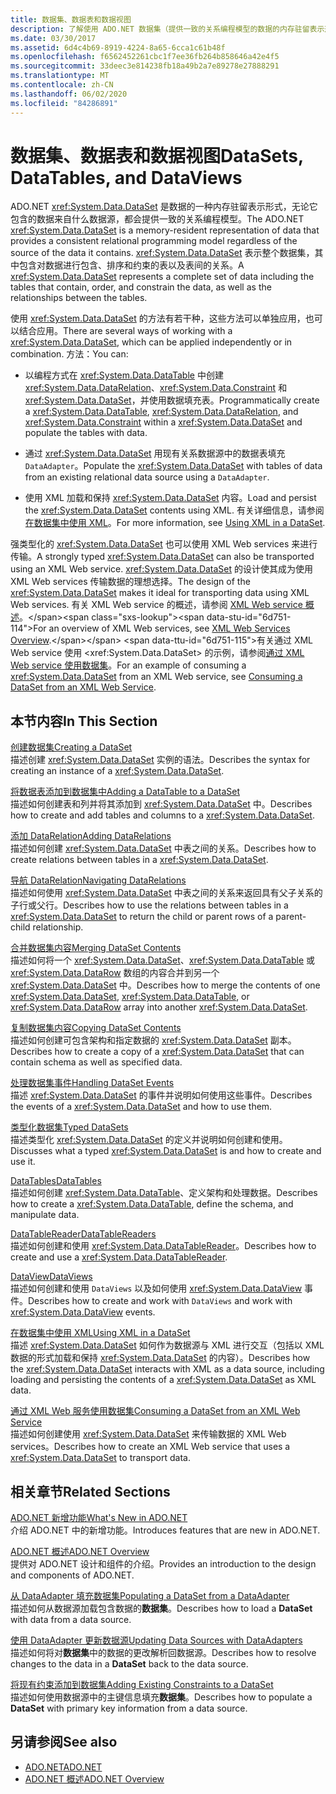 ```yaml
---
title: 数据集、数据表和数据视图
description: 了解使用 ADO.NET 数据集（提供一致的关系编程模型的数据的内存驻留表示形式）的几种方法。
ms.date: 03/30/2017
ms.assetid: 6d4c4b69-8919-4224-8a65-6cca1c61b48f
ms.openlocfilehash: f6562452261cbc1f7ee36fb264b858646a42e4f5
ms.sourcegitcommit: 33deec3e814238fb18a49b2a7e89278e27888291
ms.translationtype: MT
ms.contentlocale: zh-CN
ms.lasthandoff: 06/02/2020
ms.locfileid: "84286891"
---
```

# <a name="datasets-datatables-and-dataviews"></a><span data-ttu-id="6d751-103">数据集、数据表和数据视图</span><span class="sxs-lookup"><span data-stu-id="6d751-103">DataSets, DataTables, and DataViews</span></span>
<span data-ttu-id="6d751-104">ADO.NET <xref:System.Data.DataSet> 是数据的一种内存驻留表示形式，无论它包含的数据来自什么数据源，都会提供一致的关系编程模型。</span><span class="sxs-lookup"><span data-stu-id="6d751-104">The ADO.NET <xref:System.Data.DataSet> is a memory-resident representation of data that provides a consistent relational programming model regardless of the source of the data it contains.</span></span> <span data-ttu-id="6d751-105"><xref:System.Data.DataSet> 表示整个数据集，其中包含对数据进行包含、排序和约束的表以及表间的关系。</span><span class="sxs-lookup"><span data-stu-id="6d751-105">A <xref:System.Data.DataSet> represents a complete set of data including the tables that contain, order, and constrain the data, as well as the relationships between the tables.</span></span>  
  
 <span data-ttu-id="6d751-106">使用 <xref:System.Data.DataSet> 的方法有若干种，这些方法可以单独应用，也可以结合应用。</span><span class="sxs-lookup"><span data-stu-id="6d751-106">There are several ways of working with a <xref:System.Data.DataSet>, which can be applied independently or in combination.</span></span> <span data-ttu-id="6d751-107">方法：</span><span class="sxs-lookup"><span data-stu-id="6d751-107">You can:</span></span>  
  
- <span data-ttu-id="6d751-108">以编程方式在 <xref:System.Data.DataTable> 中创建 <xref:System.Data.DataRelation>、<xref:System.Data.Constraint> 和 <xref:System.Data.DataSet>，并使用数据填充表。</span><span class="sxs-lookup"><span data-stu-id="6d751-108">Programmatically create a <xref:System.Data.DataTable>, <xref:System.Data.DataRelation>, and <xref:System.Data.Constraint> within a <xref:System.Data.DataSet> and populate the tables with data.</span></span>  
  
- <span data-ttu-id="6d751-109">通过 <xref:System.Data.DataSet> 用现有关系数据源中的数据表填充 `DataAdapter`。</span><span class="sxs-lookup"><span data-stu-id="6d751-109">Populate the <xref:System.Data.DataSet> with tables of data from an existing relational data source using a `DataAdapter`.</span></span>  
  
- <span data-ttu-id="6d751-110">使用 XML 加载和保持 <xref:System.Data.DataSet> 内容。</span><span class="sxs-lookup"><span data-stu-id="6d751-110">Load and persist the <xref:System.Data.DataSet> contents using XML.</span></span> <span data-ttu-id="6d751-111">有关详细信息，请参阅[在数据集中使用 XML](using-xml-in-a-dataset.md)。</span><span class="sxs-lookup"><span data-stu-id="6d751-111">For more information, see [Using XML in a DataSet](using-xml-in-a-dataset.md).</span></span>  
  
 <span data-ttu-id="6d751-112">强类型化的 <xref:System.Data.DataSet> 也可以使用 XML Web services 来进行传输。</span><span class="sxs-lookup"><span data-stu-id="6d751-112">A strongly typed <xref:System.Data.DataSet> can also be transported using an XML Web service.</span></span> <span data-ttu-id="6d751-113"><xref:System.Data.DataSet> 的设计使其成为使用 XML Web services 传输数据的理想选择。</span><span class="sxs-lookup"><span data-stu-id="6d751-113">The design of the <xref:System.Data.DataSet> makes it ideal for transporting data using XML Web services.</span></span> <span data-ttu-id="6d751-114">有关 XML Web service 的概述，请参阅 [XML Web service 概述](https://docs.microsoft.com/previous-versions/dotnet/netframework-4.0/w9fdtx28(v=vs.100))。</span><span class="sxs-lookup"><span data-stu-id="6d751-114">For an overview of XML Web services, see [XML Web Services Overview](https://docs.microsoft.com/previous-versions/dotnet/netframework-4.0/w9fdtx28(v=vs.100)).</span></span> <span data-ttu-id="6d751-115">有关通过 XML Web service 使用 <xref:System.Data.DataSet> 的示例，请参阅[通过 XML Web service 使用数据集](consuming-a-dataset-from-an-xml-web-service.md)。</span><span class="sxs-lookup"><span data-stu-id="6d751-115">For an example of consuming a <xref:System.Data.DataSet> from an XML Web service, see [Consuming a DataSet from an XML Web Service](consuming-a-dataset-from-an-xml-web-service.md).</span></span>  
  
## <a name="in-this-section"></a><span data-ttu-id="6d751-116">本节内容</span><span class="sxs-lookup"><span data-stu-id="6d751-116">In This Section</span></span>  
 [<span data-ttu-id="6d751-117">创建数据集</span><span class="sxs-lookup"><span data-stu-id="6d751-117">Creating a DataSet</span></span>](creating-a-dataset.md)  
 <span data-ttu-id="6d751-118">描述创建 <xref:System.Data.DataSet> 实例的语法。</span><span class="sxs-lookup"><span data-stu-id="6d751-118">Describes the syntax for creating an instance of a <xref:System.Data.DataSet>.</span></span>  
  
 [<span data-ttu-id="6d751-119">将数据表添加到数据集中</span><span class="sxs-lookup"><span data-stu-id="6d751-119">Adding a DataTable to a DataSet</span></span>](adding-a-datatable-to-a-dataset.md)  
 <span data-ttu-id="6d751-120">描述如何创建表和列并将其添加到 <xref:System.Data.DataSet> 中。</span><span class="sxs-lookup"><span data-stu-id="6d751-120">Describes how to create and add tables and columns to a <xref:System.Data.DataSet>.</span></span>  
  
 [<span data-ttu-id="6d751-121">添加 DataRelation</span><span class="sxs-lookup"><span data-stu-id="6d751-121">Adding DataRelations</span></span>](adding-datarelations.md)  
 <span data-ttu-id="6d751-122">描述如何创建 <xref:System.Data.DataSet> 中表之间的关系。</span><span class="sxs-lookup"><span data-stu-id="6d751-122">Describes how to create relations between tables in a <xref:System.Data.DataSet>.</span></span>  
  
 [<span data-ttu-id="6d751-123">导航 DataRelation</span><span class="sxs-lookup"><span data-stu-id="6d751-123">Navigating DataRelations</span></span>](navigating-datarelations.md)  
 <span data-ttu-id="6d751-124">描述如何使用 <xref:System.Data.DataSet> 中表之间的关系来返回具有父子关系的子行或父行。</span><span class="sxs-lookup"><span data-stu-id="6d751-124">Describes how to use the relations between tables in a <xref:System.Data.DataSet> to return the child or parent rows of a parent-child relationship.</span></span>  
  
 [<span data-ttu-id="6d751-125">合并数据集内容</span><span class="sxs-lookup"><span data-stu-id="6d751-125">Merging DataSet Contents</span></span>](merging-dataset-contents.md)  
 <span data-ttu-id="6d751-126">描述如何将一个 <xref:System.Data.DataSet>、<xref:System.Data.DataTable> 或 <xref:System.Data.DataRow> 数组的内容合并到另一个 <xref:System.Data.DataSet> 中。</span><span class="sxs-lookup"><span data-stu-id="6d751-126">Describes how to merge the contents of one <xref:System.Data.DataSet>, <xref:System.Data.DataTable>, or <xref:System.Data.DataRow> array into another <xref:System.Data.DataSet>.</span></span>  
  
 [<span data-ttu-id="6d751-127">复制数据集内容</span><span class="sxs-lookup"><span data-stu-id="6d751-127">Copying DataSet Contents</span></span>](copying-dataset-contents.md)  
 <span data-ttu-id="6d751-128">描述如何创建可包含架构和指定数据的 <xref:System.Data.DataSet> 副本。</span><span class="sxs-lookup"><span data-stu-id="6d751-128">Describes how to create a copy of a <xref:System.Data.DataSet> that can contain schema as well as specified data.</span></span>  
  
 [<span data-ttu-id="6d751-129">处理数据集事件</span><span class="sxs-lookup"><span data-stu-id="6d751-129">Handling DataSet Events</span></span>](handling-dataset-events.md)  
 <span data-ttu-id="6d751-130">描述 <xref:System.Data.DataSet> 的事件并说明如何使用这些事件。</span><span class="sxs-lookup"><span data-stu-id="6d751-130">Describes the events of a <xref:System.Data.DataSet> and how to use them.</span></span>  
  
 [<span data-ttu-id="6d751-131">类型化数据集</span><span class="sxs-lookup"><span data-stu-id="6d751-131">Typed DataSets</span></span>](typed-datasets.md)  
 <span data-ttu-id="6d751-132">描述类型化 <xref:System.Data.DataSet> 的定义并说明如何创建和使用。</span><span class="sxs-lookup"><span data-stu-id="6d751-132">Discusses what a typed <xref:System.Data.DataSet> is and how to create and use it.</span></span>  
  
 [<span data-ttu-id="6d751-133">DataTables</span><span class="sxs-lookup"><span data-stu-id="6d751-133">DataTables</span></span>](datatables.md)  
 <span data-ttu-id="6d751-134">描述如何创建 <xref:System.Data.DataTable>、定义架构和处理数据。</span><span class="sxs-lookup"><span data-stu-id="6d751-134">Describes how to create a <xref:System.Data.DataTable>, define the schema, and manipulate data.</span></span>  
  
 [<span data-ttu-id="6d751-135">DataTableReader</span><span class="sxs-lookup"><span data-stu-id="6d751-135">DataTableReaders</span></span>](datatablereaders.md)  
 <span data-ttu-id="6d751-136">描述如何创建和使用 <xref:System.Data.DataTableReader>。</span><span class="sxs-lookup"><span data-stu-id="6d751-136">Describes how to create and use a <xref:System.Data.DataTableReader>.</span></span>  
  
 [<span data-ttu-id="6d751-137">DataView</span><span class="sxs-lookup"><span data-stu-id="6d751-137">DataViews</span></span>](dataviews.md)  
 <span data-ttu-id="6d751-138">描述如何创建和使用 `DataViews` 以及如何使用 <xref:System.Data.DataView> 事件。</span><span class="sxs-lookup"><span data-stu-id="6d751-138">Describes how to create and work with `DataViews` and work with <xref:System.Data.DataView> events.</span></span>  
  
 [<span data-ttu-id="6d751-139">在数据集中使用 XML</span><span class="sxs-lookup"><span data-stu-id="6d751-139">Using XML in a DataSet</span></span>](using-xml-in-a-dataset.md)  
 <span data-ttu-id="6d751-140">描述 <xref:System.Data.DataSet> 如何作为数据源与 XML 进行交互（包括以 XML 数据的形式加载和保持 <xref:System.Data.DataSet> 的内容）。</span><span class="sxs-lookup"><span data-stu-id="6d751-140">Describes how the <xref:System.Data.DataSet> interacts with XML as a data source, including loading and persisting the contents of a <xref:System.Data.DataSet> as XML data.</span></span>  
  
 [<span data-ttu-id="6d751-141">通过 XML Web 服务使用数据集</span><span class="sxs-lookup"><span data-stu-id="6d751-141">Consuming a DataSet from an XML Web Service</span></span>](consuming-a-dataset-from-an-xml-web-service.md)  
 <span data-ttu-id="6d751-142">描述如何创建使用 <xref:System.Data.DataSet> 来传输数据的 XML Web services。</span><span class="sxs-lookup"><span data-stu-id="6d751-142">Describes how to create an XML Web service that uses a <xref:System.Data.DataSet> to transport data.</span></span>  
  
## <a name="related-sections"></a><span data-ttu-id="6d751-143">相关章节</span><span class="sxs-lookup"><span data-stu-id="6d751-143">Related Sections</span></span>  
 [<span data-ttu-id="6d751-144">ADO.NET 新增功能</span><span class="sxs-lookup"><span data-stu-id="6d751-144">What's New in ADO.NET</span></span>](../whats-new.md)  
 <span data-ttu-id="6d751-145">介绍 ADO.NET 中的新增功能。</span><span class="sxs-lookup"><span data-stu-id="6d751-145">Introduces features that are new in ADO.NET.</span></span>  
  
 [<span data-ttu-id="6d751-146">ADO.NET 概述</span><span class="sxs-lookup"><span data-stu-id="6d751-146">ADO.NET Overview</span></span>](../ado-net-overview.md)  
 <span data-ttu-id="6d751-147">提供对 ADO.NET 设计和组件的介绍。</span><span class="sxs-lookup"><span data-stu-id="6d751-147">Provides an introduction to the design and components of ADO.NET.</span></span>  
  
 [<span data-ttu-id="6d751-148">从 DataAdapter 填充数据集</span><span class="sxs-lookup"><span data-stu-id="6d751-148">Populating a DataSet from a DataAdapter</span></span>](../populating-a-dataset-from-a-dataadapter.md)  
 <span data-ttu-id="6d751-149">描述如何从数据源加载包含数据的**数据集**。</span><span class="sxs-lookup"><span data-stu-id="6d751-149">Describes how to load a **DataSet** with data from a data source.</span></span>  
  
 [<span data-ttu-id="6d751-150">使用 DataAdapter 更新数据源</span><span class="sxs-lookup"><span data-stu-id="6d751-150">Updating Data Sources with DataAdapters</span></span>](../updating-data-sources-with-dataadapters.md)  
 <span data-ttu-id="6d751-151">描述如何将对**数据集**中的数据的更改解析回数据源。</span><span class="sxs-lookup"><span data-stu-id="6d751-151">Describes how to resolve changes to the data in a **DataSet** back to the data source.</span></span>  
  
 [<span data-ttu-id="6d751-152">将现有约束添加到数据集</span><span class="sxs-lookup"><span data-stu-id="6d751-152">Adding Existing Constraints to a DataSet</span></span>](../adding-existing-constraints-to-a-dataset.md)  
 <span data-ttu-id="6d751-153">描述如何使用数据源中的主键信息填充**数据集**。</span><span class="sxs-lookup"><span data-stu-id="6d751-153">Describes how to populate a **DataSet** with primary key information from a data source.</span></span>  
  
## <a name="see-also"></a><span data-ttu-id="6d751-154">另请参阅</span><span class="sxs-lookup"><span data-stu-id="6d751-154">See also</span></span>

- [<span data-ttu-id="6d751-155">ADO.NET</span><span class="sxs-lookup"><span data-stu-id="6d751-155">ADO.NET</span></span>](../index.md)
- [<span data-ttu-id="6d751-156">ADO.NET 概述</span><span class="sxs-lookup"><span data-stu-id="6d751-156">ADO.NET Overview</span></span>](../ado-net-overview.md)
